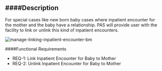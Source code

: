 ####Description
--------------
For special cases like new born baby cases where inpatient encounter for the mother and the baby have a relationship. PAS will provide user with the facility to link or unlink this kind of inpatient encounters.

![manage-linking-inpatient-encounter-bm](https://f.cloud.github.com/assets/5391320/1244366/8151611c-2a82-11e3-9869-e6e24bf43b9a.png)

####Functional Requirements
* REQ-1: Link Inpatient Encounter for Baby to Mother
* REQ-2: Unlink Inpatient Encounter for Baby to Mother
